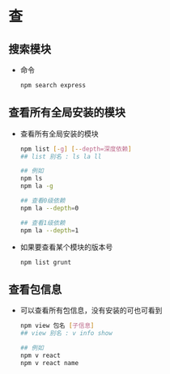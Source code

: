 # 查

## 搜索模块

+ 命令

  ```bash
  npm search express
  ```

## 查看所有全局安装的模块

+ 查看所有全局安装的模块

  ```bash
  npm list [-g] [--depth=深度依赖]
  ## list 别名 : ls la ll

  ## 例如
  npm ls
  npm la -g

  ## 查看0级依赖
  npm la --depth=0

  ## 查看1级依赖
  npm la --depth=1
  ```

+ 如果要查看某个模块的版本号

  ```javascript
  npm list grunt
  ```

## 查看包信息

+ 可以查看所有包信息，没有安装的可也可看到

  ```bash
  npm view 包名 [子信息]
  ## view 别名 : v info show

  ## 例如
  npm v react
  npm v react name
  ```
